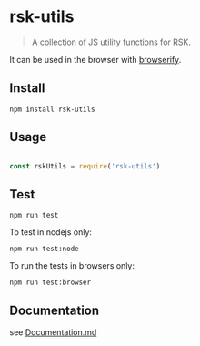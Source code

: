 # rsk-utils
> A collection of JS utility functions for RSK.

It can be used in the browser with [browserify](http://browserify.org).

## Install

```
npm install rsk-utils
```

## Usage
```javascript

const rskUtils = require('rsk-utils')

```

## Test

```
npm run test
```
To test in nodejs only:

```
npm run test:node
```

To run the tests in browsers only:

```
npm run test:browser

```

## Documentation

see [Documentation.md](Documentation.md)


